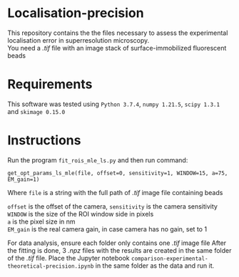 # Localisation-precision

This repository contains the the files necessary to assess the experimental localisation error in superresolution microscopy.  
You need a _.tif_ file with an image stack of surface-immobilized fluorescent beads  


# Requirements
This software was tested using `Python 3.7.4`, `numpy 1.21.5`, `scipy 1.3.1` and `skimage 0.15.0`

# Instructions

Run the program `fit_rois_mle_ls.py` and then run command:

`get_opt_params_ls_mle(file, offset=0, sensitivity=1, WINDOW=15, a=75, EM_gain=1)` 

Where `file` is a string with the full path of _.tif_ image file containing beads  

`offset` is the offset of the camera, `sensitivity` is the camera sensitivity  
`WINDOW` is the size of the ROI window side in pixels  
`a` is the pixel size in nm  
`EM_gain` is the real camera gain, in case camera has no gain, set to 1  

For data analysis, ensure each folder only contains one _.tif_ image file
After the fitting is done, 3 _.npz_ files with the results are created in the same folder of the _.tif_ file.
Place the Jupyter notebook `comparison-experimental-theoretical-precision.ipynb` in the same folder as the data and run it.











